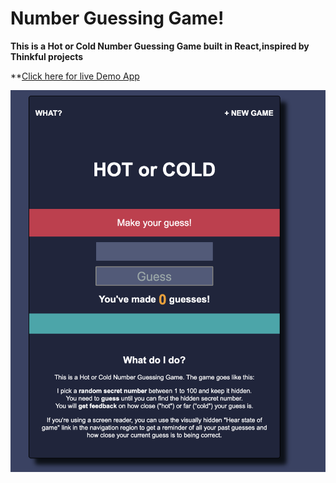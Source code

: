 # Number Guessing Game! 

**This is a Hot or Cold Number Guessing Game built in React,inspired by Thinkful projects**

 **[Click here for live Demo App](https://dry-mesa-88248.herokuapp.com/)

![Test Image 4](https://github.com/mohawow/hot-cold-game/blob/master/public/screenshot.png)
